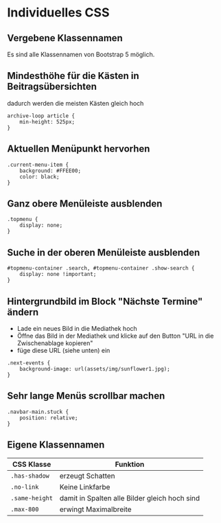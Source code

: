 # Individuelles CSS

## Vergebene Klassennamen
Es sind alle Klassennamen von Bootstrap 5 möglich.

## Mindesthöhe für die Kästen in Beitragsübersichten
dadurch werden die meisten Kästen gleich hoch
```
archive-loop article {
    min-height: 525px;
}
```

## Aktuellen Menüpunkt hervorhen
```
.current-menu-item {
    background: #FFEE00;
    color: black;
}
```


## Ganz obere Menüleiste ausblenden
```
.topmenu {
    display: none;
}
```

## Suche in der oberen Menüleiste ausblenden
```
#topmenu-container .search, #topmenu-container .show-search {
    display: none !important;
}
```

## Hintergrundbild im Block "Nächste Termine" ändern
- Lade ein neues Bild in die Mediathek hoch
- Öffne das Bild in der Mediathek und klicke auf den Button "URL in die Zwischenablage kopieren"
- füge diese URL (siehe unten) ein
```
.next-events {
    background-image: url(assets/img/sunflower1.jpg);
}
```

## Sehr lange Menüs scrollbar machen
```
.navbar-main.stuck {
    position: relative;
}
```

## Eigene Klassennamen

| CSS Klasse | Funktion |
|---------------|--------------|
|`.has-shadow`  | erzeugt Schatten |
|`.no-link`     | Keine Linkfarbe |
|`.same-height` | damit in Spalten alle Bilder gleich hoch sind |
|`.max-800`     | erwingt Maximalbreite |
